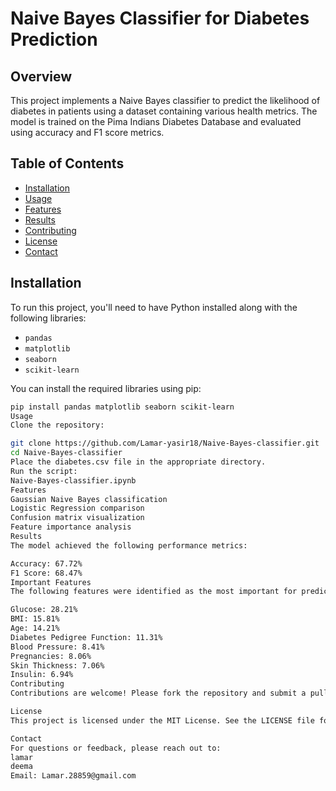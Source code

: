 # Naive Bayes Classifier for Diabetes Prediction

## Overview
This project implements a Naive Bayes classifier to predict the likelihood of diabetes in patients using a dataset containing various health metrics. The model is trained on the Pima Indians Diabetes Database and evaluated using accuracy and F1 score metrics.

## Table of Contents
- [Installation](#installation)
- [Usage](#usage)
- [Features](#features)
- [Results](#results)
- [Contributing](#contributing)
- [License](#license)
- [Contact](#contact)

## Installation
To run this project, you'll need to have Python installed along with the following libraries:
- `pandas`
- `matplotlib`
- `seaborn`
- `scikit-learn`

You can install the required libraries using pip:

```bash
pip install pandas matplotlib seaborn scikit-learn
Usage
Clone the repository:

git clone https://github.com/Lamar-yasir18/Naive-Bayes-classifier.git
cd Naive-Bayes-classifier
Place the diabetes.csv file in the appropriate directory.
Run the script:
Naive-Bayes-classifier.ipynb
Features
Gaussian Naive Bayes classification
Logistic Regression comparison
Confusion matrix visualization
Feature importance analysis
Results
The model achieved the following performance metrics:

Accuracy: 67.72%
F1 Score: 68.47%
Important Features
The following features were identified as the most important for predicting diabetes:

Glucose: 28.21%
BMI: 15.81%
Age: 14.21%
Diabetes Pedigree Function: 11.31%
Blood Pressure: 8.41%
Pregnancies: 8.06%
Skin Thickness: 7.06%
Insulin: 6.94%
Contributing
Contributions are welcome! Please fork the repository and submit a pull request for any improvements or bug fixes.

License
This project is licensed under the MIT License. See the LICENSE file for details.

Contact
For questions or feedback, please reach out to:
lamar
deema
Email: Lamar.28859@gmail.com

